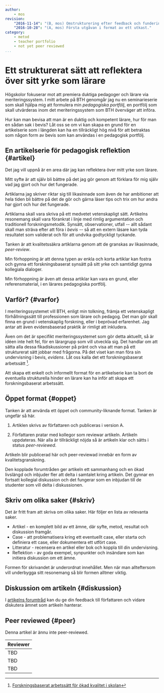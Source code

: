 ```yaml
---
author:
    - mos
revision:
    "2016-11-14": "(B, mos) Omstrukturering efter feedback och funderingar."
    "2016-10-28": "(A, mos) Första utgåvan i format av ett utkast."
category:
    - metod
    - teacher portfolio
    - not yet peer reviewed
...
```

Ett strukturerat sätt att reflektera över sitt yrke som lärare
===================================

Högskolor fokuserar mot att premiera duktiga pedagoger och lärare via meriteringssystem. I mitt arbete på BTH genomgår jag nu en seminarieserie som skall hjälpa mig att formulera min *pedagogiska portfölj*, en portfölj som skall utvärderas inom det meriteringssystem som BTH överväger att införa.

Hur kan man bevisa att man är en duktig och kompetent lärare, hur för man en sådan sak i bevis? Låt oss se om vi kan skapa en grund för en artikelserie som i längden kan ha en tillräckligt hög nivå för att betraktas som någon form av bevis som kan användas i en pedagogisk portfölj.

<!--more-->



En artikelserie för pedagogisk reflektion {#artikel}
-----------------------

Det jag vill uppnå är en area där jag kan reflektera över mitt yrke som lärare.

Mitt syfte är att själv bli bättre på det jag gör genom att förklara för mig själv vad jag gjort och hur det fungerade.

Artiklarna jag skriver riktar sig till likasinnade som även de har ambitioner att hela tiden bli bättre på det de gör och gärna läser tips och trix om hur andra har gjort och hur det fungerade.

Artiklarna skall vara skriva på ett medvetet vetenskapligt sätt. Artikelns resonemang skall vara förankrat i linje med rimlig argumentation och traditionell forskningsmetodik. Synsätt, observationer, utfall -- allt sådant skall man sträva efter att föra i *bevis* -- så att en extern läsare kan tyda resultatet som validerat och för att undvika godtyckligt tyckande.

Tanken är att kvalitetssäkra artiklarna genom att de granskas av likasinnade, *peer-review*.

Min förhoppning är att denna typen av enkla och korta artiklar kan fostra och gynna ett forskningsbaserat synsätt på sitt yrke och samtidigt gynna kollegiala dialoger.

Min förhoppning är även att dessa artiklar kan vara en grund, eller referensmaterial, i en lärares pedagogiska portfölj.



Varför? {#varfor}
-----------------------

I meriteringssystemet vill BTH, enligt min tolkning, främja ett vetenskapligt förhållningssätt till professionen som lärare och pedagog. Det man gör skall finna en grund i vetenskaplig forskning, eller i beprövad erfarenhet. Jag antar att även evidensbaserad praktik är rimligt att inkludera.

Även om det är specifikt meriteringssystemet som gör detta aktuellt, så är idéen inte helt fel, för en lärargrupp som vill utveckla sig. Det handlar om att sätta alla dessa fikadiskussioner på pränt och visa att man på ett strukturerat sätt jobbar med frågorna. På det viset kan man föra sin undervisning i bevis, *evidens*. Låt oss kalla det ett forskningsbaserat arbetssätt [^1].

Att skapa ett enkelt och informellt format för en artikelserie kan ta bort de eventuella strukturella hinder en lärare kan ha inför att skapa ett forskningsbaserat arbetssätt.



Öppet format {#oppet}
-----------------------

Tanken är att använda ett öppet och community-liknande format. Tanken är ungefär så här.

1. Artiklen skrivs av författaren och publiceras i version A.

1. Författaren pratar med kollegor som reviewar artikeln. Artikeln uppdateras. När alla är tillräckligt nöjda så är artikeln klar och sätts i status *peer-reviewed*.

Artikeln blir publicerad här och peer-reviewad innebär en form av kvalitetsgranskning. 

Den kopplade forumtråden ger artikeln ett sammanhang och en ökad livslängd och inbjuder fler att delta i samtalet kring artikeln. Det gynnar en fortsatt kollegial diskussion och det fungerar som en inbjudan till de studenter som vill delta i diskussionen.



Skriv om olika saker {#skriv}
-----------------------

Det är fritt fram att skriva om olika saker. Här följer en lista av relevanta saker.

* Artikel - en komplett bild av ett ämne, där syfte, metod, resultat och diskussion framgår.
* Case - att problematisera kring ett eventuellt case, eller starta och definiera ett case, eller dokumentera ett utfört case. 
* Litteratur - recensera en artikel eller bok och koppla till din undervisning.
* Reflektion - av goda exempel, synpunkter och insändare som kan initiera diskussion om ett ämne.

Formen för skrivandet är underordnat innehållet. Men när man allteftersom vill underbygga sitt resonemang så blir formen alltmer viktig.



Diskussion om artikeln {#diskussion}
-----------------------

I [artikelns forumtråd](t/5854) kan du ge din feedback till författaren och vidare diskutera ämnet som artikeln hanterar.



Peer reviewed {#peer}
-----------------------

Denna artikel är ännu inte peer-reviewed.

| Reviewer |
|----------|
|TBD |
|TBD |
|TBD |



[^1]: [Forskningsbaserat arbetssätt för ökad kvalitet i skolan]( http://www.skolverket.se/skolutveckling/forskning/forskningsbaserat-arbetssatt)
